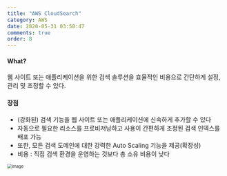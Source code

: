 ```yaml
---
title: "AWS CloudSearch"
category: AWS
date: 2020-05-31 03:50:47
comments: true
order: 8
---
```


#### What?

 웹 사이트 또는 애플리케이션을 위한 검색 솔루션을 효율적인 비용으로 간단하게 설정, 관리 및 조정할 수 있다.

#### 장점

- (강화된) 검색 기능을 웹 사이트 또는 애플리케이션에 신속하게 추가할 수 있다
- 자동으로 필요한 리소스를 프로비저닝하고 사용이 간편하게 조정된 검색 인덱스를 배포 가능
- 또한, 모든 검색 도메인에 대한 강력한 Auto Scaling 기능을 제공(확장성)
- 비용 : 직접 검색 환경을 운영하는 것보다 총 소유 비용이 낮다

<img src="https://user-images.githubusercontent.com/38436013/120159908-abb64500-c230-11eb-9601-3f508af02b8e.png" alt="image" style="zoom:67%;" />